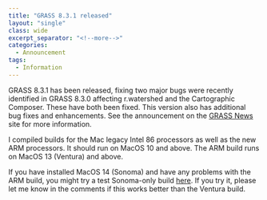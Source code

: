 ```yaml
---
title: "GRASS 8.3.1 released"
layout: "single"
class: wide
excerpt_separator: "<!--more-->"
categories:
  - Announcement
tags:
  - Information
---
```

<!-- Google tag (gtag.js) -->
<script async src="https://www.googletagmanager.com/gtag/js?id=G-9NBX5KDKM0"></script>
<script>
  window.dataLayer = window.dataLayer || [];
  function gtag(){dataLayer.push(arguments);}
  gtag('js', new Date());

  gtag('config', 'G-9NBX5KDKM0');
</script>

GRASS 8.3.1 has been released, fixing two major bugs were recently identified in GRASS 8.3.0 affecting r.watershed and the Cartographic Composer. These have both been fixed. This version also has additional bug fixes and enhancements. See the announcement on the [GRASS News](https://grass.osgeo.org/news/) site for more information.

I compiled builds for the Mac legacy Intel 86 processors as well as the new ARM processors. It should run on MacOS 10 and above. The ARM build runs on MacOS 13 (Ventura) and above.

If you have installed MacOS 14 (Sonoma) and have any problems with the ARM build, you might try a test Sonoma-only build [here](http://download.osgeo.org/grass/mac/grass-8.3.1-sonoma-arm64.dmg). If you try it, please let me know in the comments if this works better than the Ventura build.
